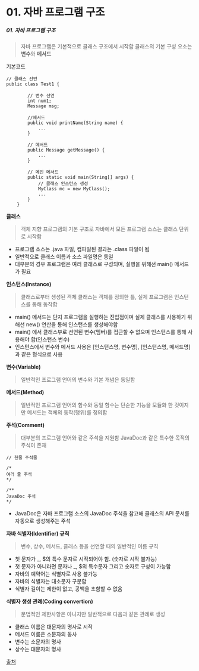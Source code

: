 # 01. 자바 프로그램 구조
##### 01. 자바 프로그램 구조
> 자바 프로그램은 기본적으로 클래스 구조에서 시작함
> 클래스의 기본 구성 요소는 **변수**와 **메서드**

기본코드

    // 클래스 선언
    public class Test1 {
    
		    // 변수 선언
		    int num1;
		    Message msg;
		    
		    //메서드
		    public void printName(String name) {
			    ...
		    }
		    
		    // 메서드
		    public Message getMessage() {
			    ...
		    }
		    
		    // 메인 메서드
		    public static void main(String[] args) {
			    // 클래스 인스턴스 생성
			    MyClass mc = new MyClass();
			    ...
			}
		}

**클래스**
> 객체 지향 프로그램의 기본 구조로 자바에서 모든 프로그램 소스는 클래스 단위로 시작함

- 프로그램 소스는 .java 파일, 컴파일된 결과는 .class 파일이 됨
- 일반적으로 클래스 이름과 소스 파일명은 동일
- 대부분의 경우 프로그램은 여러 클래스로 구성되며, 실행을 위해선 main() 메서드가 필요

**인스턴스(Instance)**
> 클래스로부터 생성된 객체
> 클래스는 객체를 정의한 틀, 실제 프로그램은 인스턴스를 통해 동작함

- main() 메서드는 단지 프로그램을 실행하는 진입점이며 실제 클래스를 사용하기 위해선 new() 연산을 통해 인스턴스를 생성해야함
- main() 에서 클래스부로 선언된 변수(멤버)를 접근할 수 없으며 인스턴스를 통해 사용해야 함(인스턴스 변수)
- 인스턴스에서 변수와 메서드 사용은 [인스턴스명, 변수명],  [인스턴스명, 메서드명]과 같은 형식으로 사용

**변수(Variable)**
> 일반적인 프로그램 언어의 변수와 기본 개념은 동일함

**메서드(Method)**
> 일반적인 프로그램 언어의 함수와 동일
> 함수는 단순한 기능을 모듈화 한 것이지만 메서드는 객체의 동작(행위)를 정의함

**주석(Comment)**
> 대부분의 프로그램 언어와 같은 주석을 지원함
> JavaDoc과 같은 특수한 목적의 주석이 존재

    // 한줄 주석줄 
    
    /*
    여러 줄 주석
    */
    
    /**
    JavaDoc 주석
    */
    
- JavaDoc은 자바 프로그램 소스의 JavaDoc 주석을 참고해 클래스의 API 문서를 자동으로 생성해주는 주석

**자바 식별자(Identifier) 규칙**
> 변수, 상수, 메서드, 클래스 등을 선언할 때의 일반적인 이름 규칙

- 첫 문자가 _, $의 특수 문자로 시작되어야 함. (숫자로 시작 불가능)
- 첫 문자가 아니라면 문자나 _, $의 특수문자 그리고 숫자로 구성이 가능함
- 자바의 예약어는 식별자로 사용 불가능
- 자바의 식별자는 대소문자 구분함
- 식별자 길이는 제한이 없고, 공백을 초함할 수 없음

**식별자 생성 관례(Coding convertion)**
> 문법적인 제한사항은 아니지만 일반적으로 다음과 같은 관례로 생성

- 클래스 이름은 대문자의 명사로 시작
- 메서드 이름은 소문자의 동사
- 변수는 소문자의 명사
- 상수는 대문자의 명사

[출처](https://dinfree.com/lecture/language/112_java_1.html)

